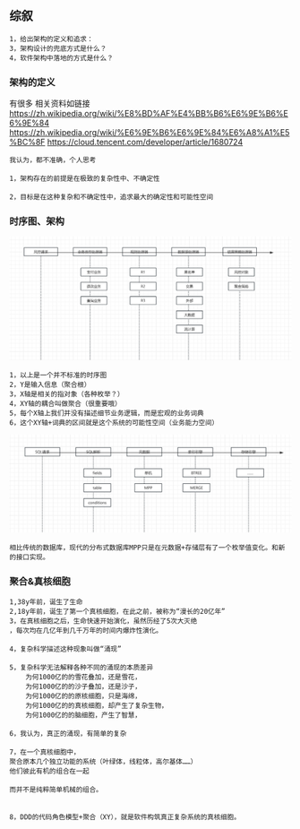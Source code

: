 ## 综叙

    1，给出架构的定义和追求：
    3，架构设计的兜底方式是什么？
    4，软件架构中落地的方式是什么？

### 架构的定义 
有很多
相关资料如链接
https://zh.wikipedia.org/wiki/%E8%BD%AF%E4%BB%B6%E6%9E%B6%E6%9E%84
https://zh.wikipedia.org/wiki/%E6%9E%B6%E6%9E%84%E6%A8%A1%E5%BC%8F
https://cloud.tencent.com/developer/article/1680724

    我认为，都不准确，个人思考
    
    1，架构存在的前提是在极致的复杂性中、不确定性
    
    2，目标是在这种复杂和不确定性中，追求最大的确定性和可能性空间

### 时序图、架构
![img_5.png](img_5.png)
    
    1，以上是一个并不标准的时序图
    2，Y是输入信息（聚合根）
    3，X轴是相关的指对象（各种枚举？）
    4，XY轴的耦合叫做聚合（很重要哦）
    5，每个X轴上我们并没有描述细节业务逻辑，而是宏观的业务词典
    6，这个XY轴+词典的区间就是这个系统的可能性空间（业务能力空间）
    
    

![img_6.png](img_6.png)

    相比传统的数据库，现代的分布式数据库MPP只是在元数据+存储层有了一个枚举值变化。和新的接口实现。
    

### 聚合&真核细胞
    
    1,38y年前，诞生了生命
    2,18y年前，诞生了第一个真核细胞，在此之前，被称为“漫长的20亿年”
    3，在真核细胞之后，生命快速开始演化，虽然历经了5次大灭绝
    ，每次均在几亿年到几千万年的时间内爆炸性演化。
    
    4，复杂科学描述这种现象叫做“涌现”
    
    5，复杂科学无法解释各种不同的涌现的本质差异
        为何1000亿的的雪花叠加，还是雪花，
        为何1000亿的的沙子叠加，还是沙子，
        为何1000亿的的原核细胞，只是海绵，
        为何1000亿的的真核细胞，却产生了复杂生物，
        为何1000亿的的脑细胞，产生了智慧，
    
    6，我认为，真正的涌现，有简单的复杂
    
    7，在一个真核细胞中，
    聚合原本几个独立功能的系统（叶绿体，线粒体，高尔基体……）
    他们彼此有机的组合在一起
    
    而并不是纯粹简单机械的组合。
    
     
    8，DDD的代码角色模型+聚合（XY），就是软件构筑真正复杂系统的真核细胞。
    



 

 
